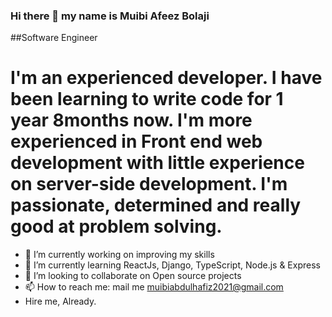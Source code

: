 ### Hi there 👋 my name is Muibi Afeez Bolaji

##Software Engineer

# I'm an experienced developer. I have been learning to write code for 1 year 8months now. I'm more experienced in Front end web development with little experience on server-side development. I'm passionate, determined and really good at problem solving. 

- 🔭 I’m currently working on improving my skills
- 🌱 I’m currently learning ReactJs, Django, TypeScript, Node.js & Express
- 👯 I’m looking to collaborate on Open source projects
- 📫 How to reach me: mail me muibiabdulhafiz2021@gmail.com
- Hire me, Already. 


